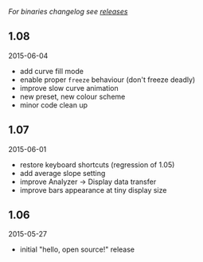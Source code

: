 *For binaries changelog see [releases](https://github.com/seven-phases/spectrum-analyzer/releases)*

## 1.08

2015-06-04

 - add curve fill mode
 - enable proper `freeze` behaviour (don't freeze deadly)
 - improve slow curve animation
 - new preset, new colour scheme
 - minor code clean up

## 1.07

2015-06-01

 - restore keyboard shortcuts (regression of 1.05)
 - add average slope setting
 - improve Analyzer -> Display data transfer
 - improve bars appearance at tiny display size
 
## 1.06

2015-05-27

 - initial "hello, open source!" release
